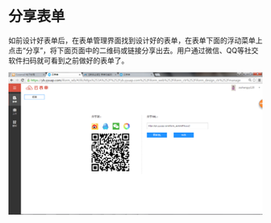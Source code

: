 # 分享表单

如前设计好表单后，在表单管理界面找到设计好的表单，在表单下面的浮动菜单上点击“分享”，将下面页面中的二维码或链接分享出去。用户通过微信、QQ等社交软件扫码就可看到之前做好的表单了。

![](/articles/form/2-/images/image43.png)
















